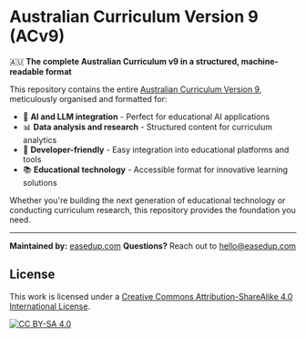 # Australian Curriculum Version 9 (ACv9)

🇦🇺 **The complete Australian Curriculum v9 in a structured, machine-readable format**

This repository contains the entire [Australian Curriculum Version 9](https://www.australiancurriculum.edu.au/), meticulously organised and formatted for:

- 🤖 **AI and LLM integration** - Perfect for educational AI applications
- 📊 **Data analysis and research** - Structured content for curriculum analytics  
- 🔧 **Developer-friendly** - Easy integration into educational platforms and tools
- 📚 **Educational technology** - Accessible format for innovative learning solutions

Whether you're building the next generation of educational technology or conducting curriculum research, this repository provides the foundation you need.

---

**Maintained by:** [easedup.com](https://easedup.com)
**Questions?** Reach out to hello@easedup.com

## License

This work is licensed under a [Creative Commons Attribution-ShareAlike 4.0 International License](https://creativecommons.org/licenses/by-sa/4.0/).

[![CC BY-SA 4.0](https://licensebuttons.net/l/by-sa/4.0/88x31.png)](https://creativecommons.org/licenses/by-sa/4.0/)
